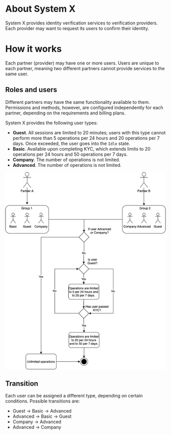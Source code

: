 # About System X

System X provides identity verification services to verification providers. Each provider may want to request its users to confirm their identity.

# How it works

Each partner (provider) may have one or more users. Users are unique to each partner, meaning two different partners cannot provide services to the same user.


## Roles and users

Different partners may have the same functionality available to them. Permissions and methods, however, are configured independently for each partner, depending on the requirements and billing plans.

System X provides the following user types:

- **Guest**. All sessions are limited to 20 minutes; users with this type cannot perform more than 5 operations per 24 hours and 20 operations per 7 days. Once exceeded, the user goes into the `Idle` state.
- **Basic**. Available upon completing KYC, which extends limits to 20 operations per 24 hours and 50 operations per 7 days.
- **Company**. The number of operations is not limited.
- **Advanced**. The number of operations is not limited.

![diagram](./assets/diagram.png)

## Transition

Each user can be assigned a different type, depending on certain conditions. Possible transitions are:

- Guest → Basic → Advanced
- Advanced →  Basic → Guest
- Company → Advanced
- Advanced → Company
